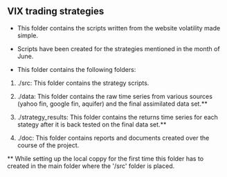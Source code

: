 ## VIX trading strategies

- This folder contains the scripts written from the website volatility
made simple.

- Scripts have been created for the strategies mentioned in the month
  of June.

- This folder contains the following folders:

1. ./src: This folder contains the strategy scripts.

2. ./data: This folder contains the raw time series from various
sources (yahoo fin, google fin, aquifer) and the final assimilated
data set.**

3. ./strategy_results: This folder contains the returns time series
for each stategy after it is back tested on the final data set.**

4. ./doc: This folder contains reports and documents created over the
course of the project.

** While setting up the local coppy for the first time this
folder has to created in the main folder where the '/src' folder is
placed.